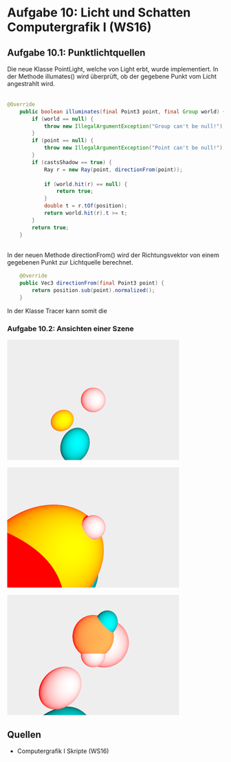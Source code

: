 # Aufgabe 10: Licht und Schatten  Computergrafik I (WS16)



## Aufgabe 10.1: Punktlichtquellen

Die neue Klasse PointLight, welche von Light erbt, wurde implementiert. In der Methode illumates() wird überprüft, ob der gegebene Punkt vom Licht angestrahlt wird.

```java

@Override
    public boolean illuminates(final Point3 point, final Group world) {
        if (world == null) {
            throw new IllegalArgumentException("Group can't be null!");
        }
        if (point == null) {
            throw new IllegalArgumentException("Point can't be null!");
        }
        if (castsShadow == true) {
            Ray r = new Ray(point, directionFrom(point));

            if (world.hit(r) == null) {
                return true;
            }
            double t = r.tOf(position);
            return world.hit(r).t >= t;
        }
        return true;
    }



```

In der neuen Methode directionFrom() wird der Richtungsvektor von einem gegebenen Punkt zur Lichtquelle berechnet.

```java
    @Override
    public Vec3 directionFrom(final Point3 point) {
        return position.sub(point).normalized();
    }

```

In der Klasse Tracer kann somit die


### Aufgabe 10.2: Ansichten einer Szene



![](a10-1.png)

![](a10-2.png)

![](a10-3.png)




## Quellen

- Computergrafik I Skripte (WS16)
